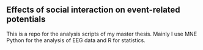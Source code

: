 ## Effects of social interaction on event-related potentials

This is a repo for the analysis scripts of my master thesis. Mainly I use MNE Python for the analysis of EEG data and R for statistics.
